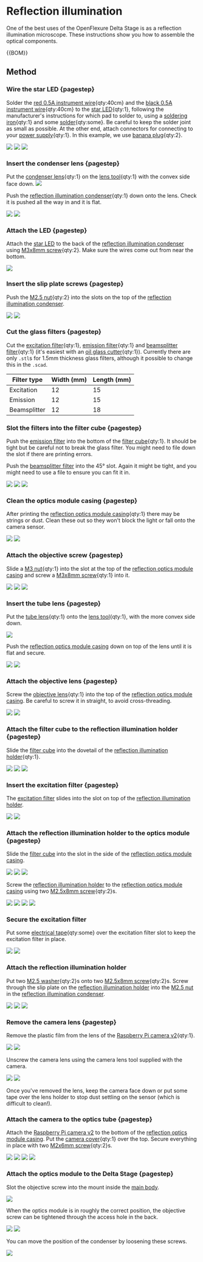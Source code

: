 # Reflection illumination

One of the best uses of the OpenFlexure Delta Stage is as a reflection illumination microscope.  These instructions show you how to assemble the optical components.

{{BOM}}

[M3x8mm screw]: "{cat:part}"
[M2.5x8mm screw]: "{cat:part}"
[M2.5 washer]: "{cat:part}"
[M2.5 nut]: "{cat:part}"
[M2x6mm screw]: "{cat:part}"
[M3 nut]: "{cat:part}"
[Raspberry Pi camera v2]: models/raspberry_pi_camera_v2.md "{cat:part}"
[objective lens]: models/objective_lens.md "{cat:part}"
[tube lens]: models/tube_lens.md "{cat:part}"
[camera cover]: models/picamera_2_cover.stl "{cat:3DPrinted}"
[lens tool]: models/lens_tool.stl "{cat:3DPrinted_tool}"
[reflection optics module casing]: models/optics_picamera2_rms_f50d13_beamsplitter_delta.stl "{cat:3DPrinted, note: Print in black.}"
[reflection illumination holder]: models/reflection_illumination.md#holder "{cat:3DPrinted, note: Print in black.}"
[reflection illumination condenser]: models/reflection_illumination.md#condenser "{cat:3DPrinted, note: Print in black.}"
[star LED]: models/star_LED.md "{cat:part}"
[red 0.5A instrument wire]: models/0_5A_instrument_wire.md#red "{cat:part}"
[black 0.5A instrument wire]: models/0_5A_instrument_wire.md#black "{cat:part}"
[solder]: "{cat:part}"
[power supply]: models/power_supply.md "{cat:part}"
[banana plug]: models/banana_plugs.md "{cat:part}" 
[condenser lens]: models/condenser_lens.md "{cat:part}"
[excitation filter]: models/glass_filters.md#excitation "{cat:part}"
[emission filter]: models/glass_filters.md#emission "{cat:part}"
[beamsplitter filter]: models/glass_filters.md#beamsplitter "{cat:part}"
[electrical tape]: "{cat:part}"
[filter cube]: models/fl_cube.stl "{cat:3DPrinted, note: Print in black.}"
[main body]: models/delta_stage_main_body.md "{cat:3DPrinted}"


[oil glass cutter]: "{cat:tool}"
[soldering iron]: "{cat:tool}"

## Method

### Wire the star LED {pagestep}

Solder the [red 0.5A instrument wire]{qty:40cm} and the [black 0.5A instrument wire]{qty:40cm} to the [star LED]{qty:1}, following the manufacturer's instructions for which pad to solder to, using a [soldering iron]{qty:1} and some [solder]{qty:some}. Be careful to keep the solder joint as small as possible.  At the other end, attach connectors for connecting to your [power supply]{qty:1}.  In this example, we use [banana plug]{qty:2}.

![](images/reflection_illumination/star_LED.jpg)
![](images/reflection_illumination/star_LED_solder.jpg)
![](images/reflection_illumination/star_LED_wires.jpg)

### Insert the condenser lens {pagestep}

Put the [condenser lens]{qty:1} on the [lens tool]{qty:1} with the convex side face down.
![](images/reflection_illumination/condenser_lens.jpg)

Push the [reflection illumination condenser]{qty:1} down onto the lens.  Check it is pushed all the way in and it is flat.

![](images/reflection_illumination/push_condenser.jpg)
![](images/reflection_illumination/condenser_in_place.jpg)

### Attach the LED {pagestep}

Attach the [star LED] to the back of the [reflection illumination condenser] using [M3x8mm screw]{qty:2}.  Make sure the wires come out from near the bottom.

![](images/reflection_illumination/attach_led.jpg)

### Insert the slip plate screws {pagestep}

Push the [M2.5 nut]{qty:2} into the slots on the top of the [reflection illumination condenser].

![](images/reflection_illumination/condenser_nut1.jpg)
![](images/reflection_illumination/condenser_nut2.jpg)

### Cut the glass filters {pagestep}

Cut the [excitation filter]{qty:1}, [emission filter]{qty:1} and [beamsplitter filter]{qty:1} (it's easiest with an [oil glass cutter]{qty:1}). Currently there are only `.stl`s for 1.5mm thickness glass filters, although it possible to change this in the `.scad`.

|Filter type|Width (mm) | Length (mm) |
|-|-|-|
|Excitation | 12 | 15 |
|Emission | 12 | 15 |
|Beamsplitter | 12 | 18 |

### Slot the filters into the filter cube {pagestep}

Push the [emission filter] into the bottom of the [filter cube]{qty:1}.  It should be tight but be careful not to break the glass filter. You might need to file down the slot if there are printing errors.

Push the [beamsplitter filter] into the 45° slot. Again it might be tight, and you might need to use a file to ensure you can fit it in. 

![](images/reflection_illumination/filter_cube1.jpg)
![](images/reflection_illumination/filter_cube2.jpg)
![](images/reflection_illumination/filter_cube3.jpg)


### Clean the optics module casing {pagestep}

After printing the [reflection optics module casing]{qty:1} there may be strings or dust.  Clean these out so they won't block the light or fall onto the camera sensor.

![](images/reflection_illumination/clean_optics1.jpg)
![](images/reflection_illumination/clean_optics2.jpg)

### Attach the objective screw {pagestep}

Slide a [M3 nut]{qty:1} into the slot at the top of the [reflection optics module casing] and screw a [M3x8mm screw]{qty:1} into it.

![](images/reflection_illumination/objective_screw1.jpg)
![](images/reflection_illumination/objective_screw2.jpg)
![](images/reflection_illumination/objective_screw3.jpg)

### Insert the tube lens {pagestep}

Put the [tube lens]{qty:1} onto the [lens tool]{qty:1}, with the more convex side down.

![](images/reflection_illumination/tube_lens1.jpg)

Push the [reflection optics module casing] down on top of the lens until it is flat and secure.

![](images/reflection_illumination/tube_lens2.jpg)
![](images/reflection_illumination/tube_lens3.jpg)

### Attach the objective lens {pagestep}

Screw the [objective lens]{qty:1} into the top of the [reflection optics module casing].  Be careful to screw it in straight, to avoid cross-threading.

![](images/reflection_illumination/objective_lens1.jpg)
![](images/reflection_illumination/objective_lens2.jpg)

### Attach the filter cube to the reflection illumination holder {pagestep}

Slide the [filter cube] into the dovetail of the [reflection illumination holder]{qty:1}.

![](images/reflection_illumination/filter_cube_in_holder1.jpg)
![](images/reflection_illumination/filter_cube_in_holder2.jpg)
![](images/reflection_illumination/filter_cube_in_holder3.jpg)

### Insert the excitation filter {pagestep}

The [excitation filter] slides into the slot on top of the [reflection illumination holder].

![](images/reflection_illumination/excitation1.jpg)
![](images/reflection_illumination/excitation2.jpg)

### Attach the reflection illumination holder to the optics module {pagestep}

Slide the [filter cube] into the slot in the side of the [reflection optics module casing].

![](images/reflection_illumination/filter_cube_in_optics1.jpg)
![](images/reflection_illumination/filter_cube_in_optics2.jpg)
![](images/reflection_illumination/filter_cube_in_optics3.jpg)

Screw the [reflection illumination holder] to the [reflection optics module casing] using two [M2.5x8mm screw]{qty:2}s.

![](images/reflection_illumination/holder_screws1.jpg)
![](images/reflection_illumination/holder_screws2.jpg)
![](images/reflection_illumination/holder_screws3.jpg)
![](images/reflection_illumination/holder_screws4.jpg)

### Secure the excitation filter

Put some [electrical tape]{qty:some} over the excitation filter slot to keep the excitation filter in place.

![](images/reflection_illumination/excitation_tape1.jpg)
![](images/reflection_illumination/excitation_tape2.jpg)

### Attach the reflection illumination holder

Put two [M2.5 washer]{qty:2}s onto two [M2.5x8mm screw]{qty:2}s.  Screw through the slip plate on the [reflection illumination holder] into the [M2.5 nut] in the [reflection illumination condenser].  

![](images/reflection_illumination/slip_plate_screws1.jpg)
![](images/reflection_illumination/slip_plate_screws2.jpg)
![](images/reflection_illumination/slip_plate_screws3.jpg)

### Remove the camera lens {pagestep}

Remove the plastic film from the lens of the [Raspberry Pi camera v2]{qty:1}.

![](images/reflection_illumination/remove_film1.jpg)
![](images/reflection_illumination/remove_film2.jpg)

Unscrew the camera lens using the camera lens tool supplied with the camera.

![](images/reflection_illumination/lens_tool.jpg)
![](images/reflection_illumination/open_camera.jpg)

Once you've removed the lens, keep the camera face down or put some tape over the lens holder to stop dust settling on the sensor (which is difficult to clean!).

### Attach the camera to the optics tube {pagestep}

Attach the [Raspberry Pi camera v2] to the bottom of the [reflection optics module casing]. Put the [camera cover]{qty:1} over the top.  Secure everything in place with two [M2x6mm screw]{qty:2}s.

![](images/reflection_illumination/camera.jpg)
![](images/reflection_illumination/camera_cover.jpg)
![](images/reflection_illumination/camera_cover_screw1.jpg)
![](images/reflection_illumination/camera_cover_screw2.jpg)

### Attach the optics module to the Delta Stage {pagestep}

Slot the objective screw into the mount inside the [main body].

![](images/reflection_illumination/module_in_position1.jpg)

When the optics module is in roughly the correct position, the objective screw can be tightened through the access hole in the back.

![](images/reflection_illumination/module_in_position2.jpg)
![](images/reflection_illumination/module_in_position3.jpg)

You can move the position of the condenser by loosening these screws.

![](images/reflection_illumination/module_in_position4.jpg)
